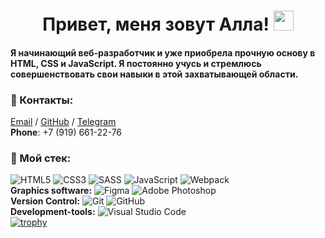 <h1 align="center">Привет, меня зовут Алла!
<img src="https://github.com/blackcater/blackcater/raw/main/images/Hi.gif" height="32"/></h1>
<h4>Я начинающий веб-разработчик и уже приобрела прочную основу в HTML, CSS и JavaScript. Я постоянно учусь и стремлюсь совершенствовать свои навыки в этой захватывающей области.</h4>

### 💬 Контакты:
[Email](mailto:babara@flylady.su) / [GitHub](https://github.com/Sattturday/) / [Telegram](https://t.me/Sattturday/)<br>
**Phone**: +7 (919) 661-22-76
<br>
### 🔨 Мой стек:<br>
![HTML5](https://img.shields.io/badge/html5-%23E34F26.svg?style=for-the-badge&logo=html5&logoColor=white) 
![CSS3](https://img.shields.io/badge/css3-%231572B6.svg?style=for-the-badge&logo=css3&logoColor=white)
![SASS](https://img.shields.io/badge/SASS-hotpink.svg?style=for-the-badge&logo=SASS&logoColor=white)
![JavaScript](https://img.shields.io/badge/javascript-%23323330.svg?style=for-the-badge&logo=javascript&logoColor=%23F7DF1E)
![Webpack](https://img.shields.io/badge/webpack-%238DD6F9.svg?style=for-the-badge&logo=webpack&logoColor=black)<br>
**Graphics software:** ![Figma](https://img.shields.io/badge/figma-%23F24E1E.svg?style=for-the-badge&logo=figma&logoColor=white) 
![Adobe Photoshop](https://img.shields.io/badge/adobe%20photoshop-%2331A8FF.svg?style=for-the-badge&logo=adobe%20photoshop&logoColor=white)<br>
**Version Control:** ![Git](https://img.shields.io/badge/git-%23F05033.svg?style=for-the-badge&logo=git&logoColor=white) ![GitHub](https://img.shields.io/badge/github-%23121011.svg?style=for-the-badge&logo=github&logoColor=white)<br>
**Development-tools:** 	![Visual Studio Code](https://img.shields.io/badge/Visual%20Studio%20Code-0078d7.svg?style=for-the-badge&logo=visual-studio-code&logoColor=white)<br>
[![trophy](https://github-profile-trophy.vercel.app/?username=Sattturday)](https://github.com/ryo-ma/github-profile-trophy)
<br>



